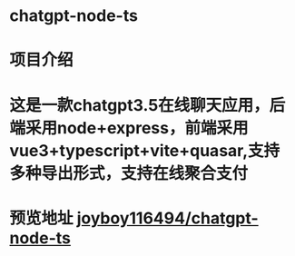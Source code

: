 # chatgpt-node-ts
# 项目介绍 
# 这是一款chatgpt3.5在线聊天应用，后端采用node+express，前端采用vue3+typescript+vite+quasar,支持多种导出形式，支持在线聚合支付
# 预览地址 [joyboy116494/chatgpt-node-ts](http://47.242.119.24:9000/)
